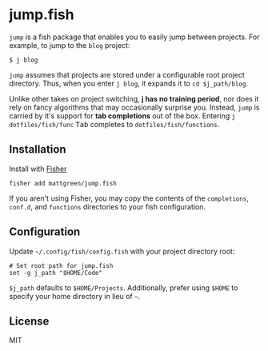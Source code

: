 # jump.fish

`jump` is a fish package that enables you to easily jump between projects. For example, to jump to the `blog` project:

    $ j blog

`jump` assumes that projects are stored under a configurable root project directory. Thus, when you enter `j blog`, it expands it to `cd $j_path/blog`.

Unlike other takes on project switching, **j has no training period**, nor does it rely on fancy algorithms that may occasionally surprise you. Instead, `jump` is carried by it's support for **tab completions** out of the box. Entering `j dotfiles/fish/func` <kbd>Tab</kbd> completes to `dotfiles/fish/functions`.

## Installation

Install with [Fisher](https://github.com/jorgebucaran/fisher)

```console
fisher add mattgreen/jump.fish
```

If you aren't using Fisher, you may copy the contents of the `completions`, `conf.d`, and `functions` directories to your fish configuration.

## Configuration
Update `~/.config/fish/config.fish` with your project directory root:
```fish
# Set root path for jump.fish
set -g j_path "$HOME/Code"
```

`$j_path` defaults to `$HOME/Projects`. Additionally, prefer using `$HOME` to specify your home directory in lieu of `~`.

## License
MIT